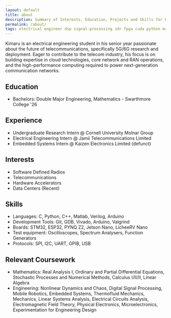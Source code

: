```yaml
---
layout: default
title: about
description: Summary of Interests, Education, Projects and Skills for Kimaru Boruett
permalink: /about/
tags: electrical engineer dsp signal-processing sdr fpga cuda python matlab c++ scpi telecom 5G
---
```


Kimaru is an electrical engineering student in his senior year passionate about the future of telecommunications, specifically 5G/6G research and deployment. Eager to contribute to the telecom industry, his focus is on building expertise in cloud technologies, core network and RAN operations, and the high-performance computing required to power next-generation communication networks.

## Education

- Bachelors: Double Major Engineering, Mathematics - Swarthmore College '26

## Experience

- Undergraduate Research Intern @ Cornell University Molnar Group
- Electrical Engineering Intern @ Jamii Telecommunications Limited
- Embedded Systems Intern       @ Kaizen Electronics Limited (defunct)

## Interests

- Software Defined Radios
- Telecommunications
- Hardware Accelerators
- Data Centers (Recent)

## Skills

- Languages: C, Python, C++, Matlab, Verilog, Arduino
- Development Tools: Git, GDB, Vivado, Arduino, Valgrind
- Boards: STM32, ESP32, PYNQ Z2, Jetson Nano, LicheeRV Nano
- Test equipment: Oscilloscopes, Spectrum Analysers, Function Generators
- Protocols: SPI, I2C, UART, GPIB, USB

## Relevant Coursework
- Mathematics: Real Analysis I, Ordinary and Partial Differential Equations, Stochastic Processes and Numerical Methods, Calculus I/II/II, Linear Algebra
- Engineering: Nonlinear Dynamics and Chaos, Digital Signal Processing, Mobile Robotics, Embedded Systems, Thermofluid Mechanics, Mechanics, Linear Systems Analysis, Electrical Circuits Analysis, Electromagnetic Field Theory, Physical Electronics, Microelectronics, Experimentation for Engineering Design
